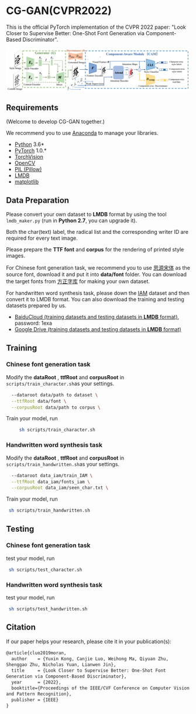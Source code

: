 # CG-GAN(CVPR2022)

This is the official PyTorch implementation of the CVPR 2022 paper: "Look Closer to Supervise Better: One-Shot Font Generation via Component-Based Discriminator".

![](img/pipeline.png)

## Requirements

(Welcome to develop CG-GAN together.)

We recommend you to use [Anaconda](https://www.anaconda.com/) to manage your libraries.

- [Python](https://www.python.org/) 3.6* 
- [PyTorch](https://pytorch.org/) 1.0.* 
- [TorchVision](https://pypi.org/project/torchvision/)
- [OpenCV](https://opencv.org/)
- [PIL (Pillow)](https://pillow.readthedocs.io/en/stable/#)
- [LMDB](https://pypi.org/project/lmdb/)
- [matplotlib](https://pypi.org/project/matplotlib/)

## Data Preparation
Please convert your own dataset to **LMDB** format by using the tool ``lmdb_maker.py`` (run in **Python 2.7**, you can upgrade it). 

Both the char(text) label, the radical list and the corresponding writer ID are required for every text image. 

Please prepare the **TTF font** and **corpus** for the rendering of printed style images.

For Chinese font generation task, we recommend you to use [思源宋体](https://github.com/adobe-fonts/source-han-serif.git) as the source font, download it and put it into **data/font** folder. You can download the target fonts from [方正字库](https://www.foundertype.com/index.php/FindFont/index) for making your own dataset.

For handwritten word synthesis task, please down the [IAM](http://www.fki.inf.unibe.ch/databases/iam-handwriting-database) dataset and then convert it to LMDB format. You can also download the training and testing datasets prepared by us. 

- [BaiduCloud (training datasets and testing datasets in **LMDB** format)](https://pan.baidu.com/s/1t8PhGtTvS6xUX2iCRj3w3w), password: 1exa
- [Google Drive (training datasets and testing datasets in **LMDB** format)](https://drive.google.com/drive/folders/1uFuVwEaC6IXBscCqaDFkreks8_H8V48j?usp=sharing)

## Training

### Chinese font generation task 

Modify the **dataRoot** , **ttfRoot** and **corpusRoot** in `scripts/train_character.sh`as your settings.

```bash
  --dataroot data/path to dataset \
  --ttfRoot data/font \
  --corpusRoot data/path to corpus \
```

Train your model, run

```bash
	 sh scripts/train_character.sh
```

### Handwritten word synthesis task 

Modify the **dataRoot** , **ttfRoot** and **corpusRoot** in `scripts/train_handwritten.sh`as your settings.

```bash
  --dataroot data_iam/train_IAM \
  --ttfRoot data_iam/fonts_iam \
  --corpusRoot data_iam/seen_char.txt \
```

Train your model, run

```bash
 sh scripts/train_handwritten.sh
```

## Testing

### Chinese font generation task 

test your model, run

```bash
 sh scripts/test_character.sh
```

### Handwritten word synthesis task 

test your model, run

```bash
 sh scripts/test_handwritten.sh
```

## Citation
If our paper helps your research, please cite it in your publication(s):
```
@article{cluo2019moran,
  author    = {Yuxin Kong, Canjie Luo, Weihong Ma, Qiyuan Zhu, Shenggao Zhu, Nicholas Yuan, Lianwen Jin},
  title     = {Look Closer to Supervise Better: One-Shot Font Generation via Component-Based Discriminator},
  year      = {2022},
  booktitle={Proceedings of the IEEE/CVF Conference on Computer Vision and Pattern Recognition},
  publisher = {IEEE}
}
```
